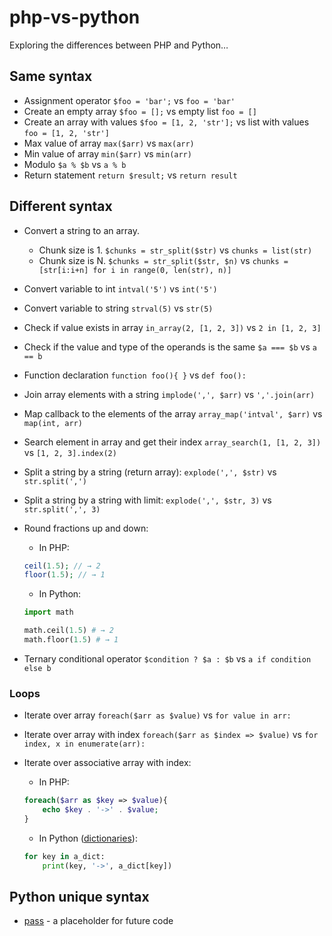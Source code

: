 # php-vs-python

Exploring the differences between PHP and Python…

## Same syntax

* Assignment operator `$foo = 'bar';` vs `foo = 'bar'`
* Create an empty array `$foo = [];` vs empty list `foo = []`
* Create an array with values `$foo = [1, 2, 'str'];` vs list with values `foo = [1, 2, 'str']`
* Max value of array `max($arr)` vs `max(arr)`
* Min value of array `min($arr)` vs `min(arr)`
* Modulo `$a % $b` vs `a % b`
* Return statement `return $result;` vs `return result`

## Different syntax

* Convert a string to an array. 
  * Chunk size is 1. `$chunks = str_split($str)` vs `chunks = list(str)`
  * Chunk size is N. `$chunks = str_split($str, $n)` vs `chunks = [str[i:i+n] for i in range(0, len(str), n)]`
* Convert variable to int `intval('5')` vs `int('5')`
* Convert variable to string `strval(5)` vs `str(5)`
* Check if value exists in array `in_array(2, [1, 2, 3])` vs `2 in [1, 2, 3]`
* Check if the value and type of the operands is the same `$a === $b` vs `a == b`
* Function declaration `function foo(){ }` vs `def foo():`
* Join array elements with a string `implode(',', $arr)` vs `','.join(arr)`
* Map callback to the elements of the array `array_map('intval', $arr)` vs `map(int, arr)`
* Search element in array and get their index `array_search(1, [1, 2, 3])` vs `[1, 2, 3].index(2)`
* Split a string by a string (return array): `explode(',', $str)` vs `str.split(',')`
* Split a string by a string with limit: `explode(',', $str, 3)` vs `str.split(',', 3)`
* Round fractions up and down:
  * In PHP:
  ```php
  ceil(1.5); // → 2
  floor(1.5); // → 1
  ```
 
  * In Python:
  ```py
  import math
  
  math.ceil(1.5) # → 2
  math.floor(1.5) # → 1
  ```
  
* Ternary conditional operator `$condition ? $a : $b` vs `a if condition else b`

### Loops

* Iterate over array `foreach($arr as $value)` vs `for value in arr:`
* Iterate over array with index `foreach($arr as $index => $value)` vs `for index, x in enumerate(arr):`
* Iterate over associative array with index:
 
  * In PHP: 
  ```php
  foreach($arr as $key => $value){
      echo $key . '->' . $value;
  }
  ```

  * In Python ([dictionaries](https://www.w3schools.com/python/python_dictionaries.asp)): 
  ```py
  for key in a_dict:
      print(key, '->', a_dict[key])
  ```

## Python unique syntax

* [pass](https://www.w3schools.com/python/ref_keyword_pass.asp) - a placeholder for future code
